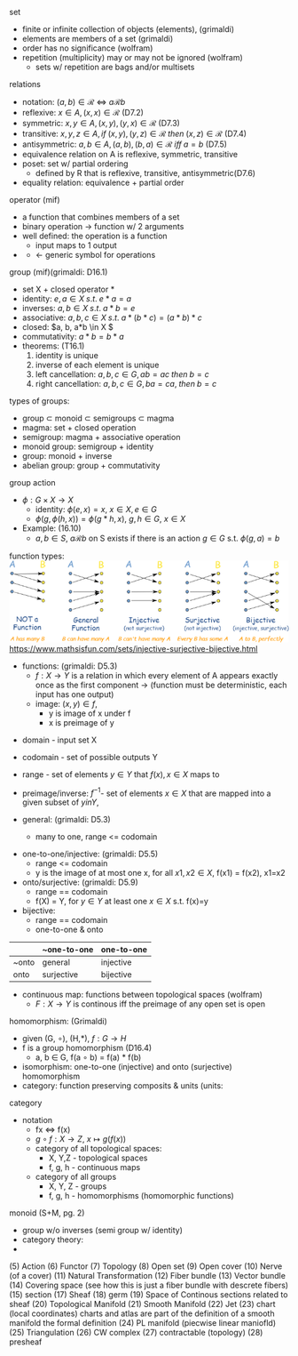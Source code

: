set 
- finite or infinite collection of objects (elements), (grimaldi)
- elements are members of a set (grimaldi)
- order has no significance (wolfram)
- repetition (multiplicity) may or may not be ignored (wolfram)
    - sets w/ repetition are bags and/or multisets

relations
- notation: $(a,b) \in \mathscr{R}$ <=> $a\mathscr{R}b$
- reflexive:  $x \in A, (x,x) \in \mathscr{R}$ (D7.2)
- symmetric: $x,y \in A, (x,y), (y,x) \in \mathscr{R}$ (D7.3)
- transitive: $x,y,z \in A, if\; (x,y), (y,z) \in \mathscr{R} \;then\; (x,z) \in \mathscr{R}$ (D7.4)
- antisymmetric: $a,b \in A, (a,b), (b,a) \in \mathscr{R} \;iff\; a=b$ (D7.5)
- equivalence relation on A is reflexive, symmetric, transitive
- poset: set w/ partial ordering 
    - defined by R that is reflexive, transitive, antisymmetric(D7.6)
 - equality relation: equivalence + partial order

operator (mif)
- a function that combines members of a set
- binary operation -> function w/ 2 arguments
- well defined: the operation is a function
    - input maps to 1 output
- * <- generic symbol for operations

group (mif)(grimaldi: D16.1)
- set  X + closed operator *
- identity: $e, a \in X \;s.t.\; e*a = a$
- inverses: $a,b \in X \;s.t.\; a*b = e$
- associative: $a,b, c \in X \;s.t.\; a*(b*c) = (a*b)*c$
- closed: $a, b, a*b \in X $
- commutativity: $a*b = b*a$  
- theorems: (T16.1)
    1. identity is unique
    2. inverse of each element is unique
    3. left cancellation: $a, b, c \in G, ab = ac \;then\; b=c$
    4. right cancellation: $a, b, c \in G, ba = ca, \;then\; b=c$


types of groups:
* group $\subset$ monoid $\subset$ semigroups $\subset$ magma 
* magma: set + closed operation
* semigroup: magma + associative operation
* monoid group: semigroup + identity
* group: monoid + inverse
* abelian group: group + commutativity

group action 
- $\phi: G \times X \rightarrow X$
    - identity: $\phi (e, x) = x$, $x \in X, e\in G$
    - $\phi(g, \phi(h, x)) = \phi(g*h, x)$, $g, h \in G$, $x \in X$
- Example: (16.10)
    - $a, b \in S$, $a\mathscr{R}b$ on S exists if there is an action $g \in G$ s.t. $\phi(g, a) = b$

function types:
![](figures\function-mapping.png)
https://www.mathsisfun.com/sets/injective-surjective-bijective.html
- functions: (grimaldi: D5.3)
    - $f: X \rightarrow Y$ is a relation in which every element of A appears exactly once as the first component -> (function must be deterministic, each input has one output)
    - image: $(x,y) \in f$, 
        - y is image of x under f
        - x is preimage of y
* domain - input set X
* codomain - set of possible outputs Y
* range - set of elements $y \in Y$ that $f(x), x \in X$ maps to
* preimage/inverse: $f^{-1}$- set of elements $x \in X$ that are mapped into a given subset of $y in Y$,

* general:  (grimaldi: D5.3)
    - many to one, range <= codomain
- one-to-one/injective: (grimaldi: D5.5)
    - range <= codomain
    - y is the image of at most one x, for all $x1, x2 \in X$, f(x1) = f(x2), x1=x2
- onto/surjective: (grimaldi: D5.9)
    - range == codomain
    - f(X) = Y, for $y \in Y$ at least one $x \in X$ s.t. f(x)=y
- bijective: 
    - range == codomain
    - one-to-one & onto 

 |      | ~one-to-one | one-to-one
 |-----| ------------|-----------
 | ~onto | general     | injective
| onto | surjective  | bijective 


- continuous map: functions between topological spaces (wolfram)
    - $F: X \rightarrow Y$ is continous iff the preimage of any open set is open


homomorphism: (Grimaldi) 
- given (G, $\circ$), (H,*), $f: G \rightarrow H$
- f is a group homomorphism (D16.4)
    -  a, b $\in$ G, f(a $\circ$ b) = f(a) * f(b) 
- isomorphism: one-to-one (injective) and onto (surjective) homomorphism
- category: function preserving composits & units (units:

category
- notation
    - fx <=> f(x)
    - $g \circ f: X\rightarrow Z$, $x \mapsto g(f(x))$
    - category of all topological spaces:
        - X, Y,Z - topological spaces
        - f, g, h - continuous maps
    - category of all groups
        - X, Y, Z - groups
        - f, g, h - homomorphisms (homomorphic functions)



monoid (S+M, pg. 2)
- group w/o inverses (semi group w/ identity)
- category theory: 
-


(5) Action
(6) Functor
(7) Topology
(8) Open set
(9) Open cover
(10) Nerve (of a cover)
(11) Natural Transformation
(12) Fiber bundle
(13) Vector bundle
(14) Covering space (see how this is just a fiber bundle with descrete fibers)
(15) section
(17) Sheaf
(18) germ
(19) Space of Continous sections related to sheaf
(20) Topological Manifold
(21) Smooth Manifold
(22) Jet 
(23) chart (local coordinates)
charts and atlas are part of the definition of a smooth manifold
the formal definition
(24) PL manifold (piecwise linear maniofld)
(25) Triangulation
(26) CW complex
(27) contractable (topology)
(28) presheaf
